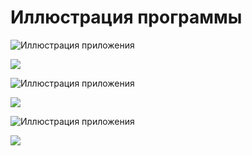 # Иллюстрация программы

![Иллюстрация приложения](/sippoon-program/d/)

![](/sippoon-program/docs/d/1.png)

![Иллюстрация приложения](/sippoon-program/d/)

![](/sippoon-program/d/2.jpg)

![Иллюстрация приложения](/sippoon-program/d/)

![](/sippoon-program/d/3.png)